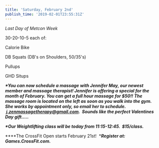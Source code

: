 ```yaml
---
title: 'Saturday, February 2nd'
publish_time: '2019-02-01T23:55:31Z'
---
```


*Last Day of Metcon Week*

30-20-10-5 each of:

Calorie Bike

DB Squats (DB's on Shoulders, 50/35's)

Pullups

GHD Situps

***\*You can now schedule a massage with Jennifer May, our newest member
and massage therapist! Jennifer is offering a special for the month of
February. You can get a full hour massage for \$50!! The massage room is
located on the left as soon as you walk into the gym. She works by
appointment only, so email her to schedule.
 <j.zenmassagetherapy@gmail.com>.  Sounds like the perfect Valentines
Day gift.....***

***\*Our Weightlifting class will be today from 11:15-12:45.
 \$15/class.***

***\*The CrossFit Open starts February 21st!  ****Register at:
Games.CrossFit.com.***
